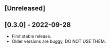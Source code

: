 ## [Unreleased]

## [0.3.0] - 2022-09-28

- First stable release.
- Older versions are buggy, DO NOT USE THEM.
